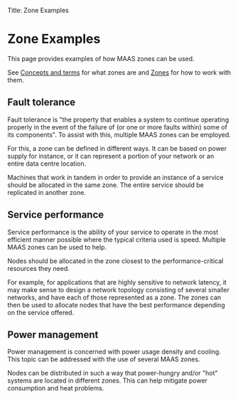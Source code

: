 Title: Zone Examples


# Zone Examples

This page provides examples of how MAAS zones can be used.

See [Concepts and terms][concepts-zones] for what zones are and
[Zones][zones] for how to work with them.


## Fault tolerance

Fault tolerance is "the property that enables a system to continue operating
properly in the event of the failure of (or one or more faults within) some of
its components". To assist with this, multiple MAAS zones can be employed.

For this, a zone can be defined in different ways. It can be based on power
supply for instance, or it can represent a portion of your network or an entire
data centre location. 

Machines that work in tandem in order to provide an instance of a service
should be allocated in the same zone. The entire service should be replicated 
in another zone.


## Service performance

Service performance is the ability of your service to operate in the most
efficient manner possible where the typical criteria used is speed. Multiple
MAAS zones can be used to help. 

Nodes should be allocated in the zone closest to the performance-critical
resources they need.

For example, for applications that are highly sensitive to network latency, it
may make sense to design a network topology consisting of several smaller
networks, and have each of those represented as a zone. The zones can then be
used to allocate nodes that have the best performance depending on the service
offered.


## Power management

Power management is concerned with power usage density and cooling. This topic
can be addressed with the use of several MAAS zones.

Nodes can be distributed in such a way that power-hungry and/or "hot" systems
are located in different zones. This can help mitigate power consumption and
heat problems.


<!-- LINKS -->

[concepts-zones]: intro-concepts.md#zones
[zones]: manage-zones.md
